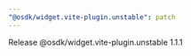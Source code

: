 ```yaml
---
"@osdk/widget.vite-plugin.unstable": patch
---
```


Release @osdk/widget.vite-plugin.unstable 1.1.1
